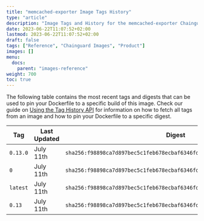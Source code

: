 ```yaml
---
title: "memcached-exporter Image Tags History"
type: "article"
description: "Image Tags and History for the memcached-exporter Chainguard Image"
date: 2023-06-22T11:07:52+02:00
lastmod: 2023-06-22T11:07:52+02:00
draft: false
tags: ["Reference", "Chainguard Images", "Product"]
images: []
menu:
  docs:
    parent: "images-reference"
weight: 700
toc: true
---
```


The following table contains the most recent tags and digests that can be used to pin your Dockerfile to a specific build of this image. Check our guide on [Using the Tag History API](/chainguard/chainguard-images/using-the-tag-history-api/) for information on how to fetch all tags from an image and how to pin your Dockerfile to a specific digest.

| Tag      | Last Updated | Digest                                                                    |
|----------|--------------|---------------------------------------------------------------------------|
| `0.13.0` | July 11th    | `sha256:f98898ca7d897bec5c1feb678ecbaf6346fd18d4c11f5abd678739bdf84c2da5` |
| `0`      | July 11th    | `sha256:f98898ca7d897bec5c1feb678ecbaf6346fd18d4c11f5abd678739bdf84c2da5` |
| `latest` | July 11th    | `sha256:f98898ca7d897bec5c1feb678ecbaf6346fd18d4c11f5abd678739bdf84c2da5` |
| `0.13`   | July 11th    | `sha256:f98898ca7d897bec5c1feb678ecbaf6346fd18d4c11f5abd678739bdf84c2da5` |

